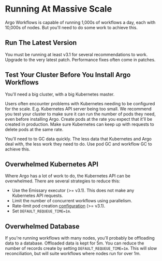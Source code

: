 # Running At Massive Scale

Argo Workflows is capable of running 1,000s of workflows a day, each with 10,000s of nodes. But you'll need to do some
work to achieve this.

## Run The Latest Version

You must be running at least v3.1 for several recommendations to work. Upgrade to the very latest patch. Performance
fixes often come in patches.

## Test Your Cluster Before You Install Argo Workflows

You'll need a big cluster, with a big Kubernetes master.

Users often encounter problems with Kubernetes needing to be configured for the scale. E.g. Kubernetes API server being
too small. We recommend you test your cluster to make sure it can run the number of pods they need, even before
installing Argo. Create pods at the rate you expect that it'll be created in production. Make sure Kubernetes can keep
up with requests to delete pods at the same rate.

You'll need to to GC data quickly. The less data that Kubernetes and Argo deal with, the less work they need to do. Use
pod GC and workflow GC to achieve this.

## Overwhelmed Kubernetes API

Where Argo has a lot of work to do, the Kubernetes API can be overwhelmed. There are several strategies to reduce this:

* Use the Emissary executor (>= v3.1). This does not make any Kubernetes API requests.
* Limit the number of concurrent workflows using parallelism.
* Rate-limit pod creation [configuration](workflow-controller-configmap.yaml) (>= v3.1).
* Set `DEFAULT_REQUEUE_TIME=1m`.

## Overwhelmed Database

If you're running workflows with many nodes, you'll probably be offloading data to a database. Offloaded data is kept
for 5m. You can reduce the number of records create by setting `DEFAULT_REQUEUE_TIME=1m`. This will slow reconciliation,
but will suite workflows where nodes run for over 1m.




